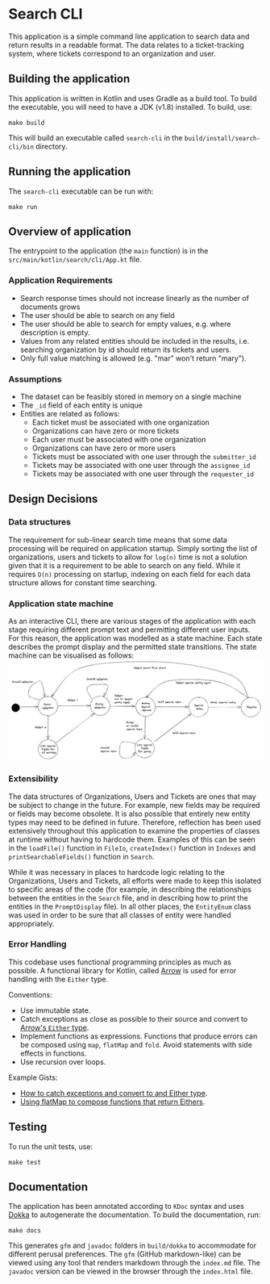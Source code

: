 # Search CLI

This application is a simple command line application to search data and return
results in a readable format. The data relates to a ticket-tracking system,
where tickets correspond to an organization and user.

## Building the application

This application is written in Kotlin and uses Gradle as a build tool. To build
the executable, you will need to have a JDK (v1.8) installed. To build, use:

```
make build
```

This will build an executable called `search-cli` in the
`build/install/search-cli/bin` directory.

## Running the application

The `search-cli` executable can be run with:

```
make run
```

## Overview of application

The entrypoint to the application (the `main` function) is in the
`src/main/kotlin/search/cli/App.kt` file.

### Application Requirements

- Search response times should not increase linearly as the number of documents
  grows
- The user should be able to search on any field
- The user should be able to search for empty values, e.g. where description is
  empty.
- Values from any related entities should be included in the results, i.e.
  searching organization by id should return its tickets and users.
- Only full value matching is allowed (e.g. "mar" won't return "mary").

### Assumptions

- The dataset can be feasibly stored in memory on a single machine
- The `_id` field of each entity is unique
- Entities are related as follows:
  - Each ticket must be associated with one organization
  - Organizations can have zero or more tickets
  - Each user must be associated with one organization
  - Organizations can have zero or more users
  - Tickets must be associated with one user through the `submitter_id`
  - Tickets may be associated with one user through the `assignee_id`
  - Tickets may be associated with one user through the `requester_id`

## Design Decisions

### Data structures

The requirement for sub-linear search time means that some data processing will
be required on application startup. Simply sorting the list of organizations,
users and tickets to allow for `log(n)` time is not a solution given that it is
a requirement to be able to search on any field. While it requires `O(n)`
processing on startup, indexing on each field for each data structure allows for
constant time searching.

### Application state machine

As an interactive CLI, there are various stages of the application with each
stage requiring different prompt text and permitting different user inputs. For
this reason, the application was modelled as a state machine. Each state
describes the prompt display and the permitted state transitions. The state
machine can be visualised as follows: ![SMD](state_machine_diagram.jpg)

### Extensibility

The data structures of Organizations, Users and Tickets are ones that may be
subject to change in the future. For example, new fields may be required or
fields may become obsolete. It is also possible that entirely new entity types
may need to be defined in future. Therefore, reflection has been used
extensively throughout this application to examine the properties of classes at
runtime without having to hardcode them. Examples of this can be seen in the
`loadFile()` function in `FileIo`, `createIndex()` function in `Indexes` and
`printSearchableFields()` function in `Search`.

While it was necessary in places to hardcode logic relating to the
Organizations, Users and Tickets, all efforts were made to keep this isolated to
specific areas of the code (for example, in describing the relationships between
the entities in the `Search` file, and in describing how to print the entities
in the `PromptDisplay` file). In all other places, the `EntityEnum` class
was used in order to be sure that all classes of entity were handled
appropriately.

### Error Handling

This codebase uses functional programming principles as much as possible. A
functional library for Kotlin, called [Arrow](https://arrow-kt.io/docs/core/) is
used for error handling with the `Either` type.

Conventions:

- Use immutable state.
- Catch exceptions as close as possible to their source and convert to [Arrow's
  `Either`
  type](https://arrow-kt.io/docs/apidocs/arrow-core-data/arrow.core/-either/).
- Implement functions as expressions. Functions that produce errors can be
  composed using `map`, `flatMap` and `fold`. Avoid statements with side effects
  in functions.
- Use recursion over loops.

Example Gists:

- [How to catch exceptions and convert to and Either type](https://gist.github.com/airvin/79f1fb2a3821a9e5d227db3ee9561f42).
- [Using flatMap to compose functions that return Eithers](https://gist.github.com/airvin/3bfae1f3e622e466ba9072b53684555a).

## Testing

To run the unit tests, use:

```
make test
```

## Documentation

The application has been annotated according to `KDoc` syntax and uses
[Dokka](https://github.com/Kotlin/dokka) to autogenerate the documentation. To
build the documentation, run:

```
make docs
```

This generates `gfm` and `javadoc` folders in `build/dokka` to accommodate for
different perusal preferences. The `gfm` (GitHub markdown-like) can be viewed
using any tool that renders markdown through the `index.md` file. The `javadoc`
version can be viewed in the browser through the `index.html` file.
